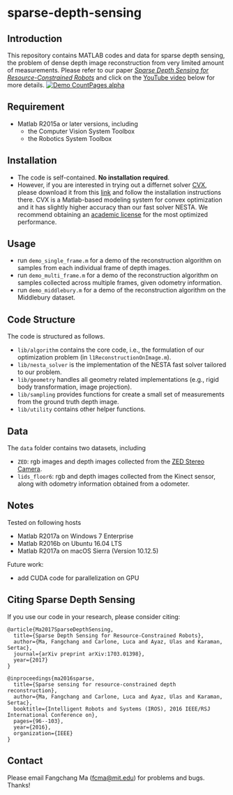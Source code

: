 sparse-depth-sensing
==============

## Introduction
This repository contains MATLAB codes and data for sparse depth sensing, the problem of dense depth image reconstruction from very limited amount of measurements. Please refer to our paper [*Sparse Depth Sensing for Resource-Constrained Robots*](https://arxiv.org/abs/1703.01398) and click on the [YouTube video](https://www.youtube.com/watch?v=vE56akCGeJQ) below for more details.
[![Demo CountPages alpha](https://j.gifs.com/k5N49X.gif)](https://www.youtube.com/watch?v=vE56akCGeJQ)

## Requirement
 - Matlab R2015a or later versions, including
   - the Computer Vision System Toolbox
   - the Robotics System Toolbox

## Installation
 - The code is self-contained. **No installation required**.
 - However, if you are interested in trying out a differnet solver [CVX](http://cvxr.com/cvx/), please download it from this [link](http://cvxr.com/cvx/download/) and follow the installation instructions there. CVX is a Matlab-based modeling system for convex optimization and it has slightly higher accuracy than our fast solver NESTA. We recommend obtaining an [academic license](http://cvxr.com/cvx/academic/) for the most optimized performance.

## Usage
 - run `demo_single_frame.m` for a demo of the reconstruction algorithm on samples from each individual frame of depth images.
 - run `demo_multi_frame.m` for a demo of the reconstruction algorithm on samples collected across multiple frames, given odometry information.
 - run `demo_middlebury.m` for a demo of the reconstruction algorithm on the Middlebury dataset.

## Code Structure
The code is structured as follows.
 - `lib/algorithm` contains the core code, i.e., the formulation of our optimization problem (in `l1ReconstructionOnImage.m`).
 - `lib/nesta_solver` is the implementation of the NESTA fast solver tailored to our problem.
 - `lib/geometry` handles all geometry related implementations (e.g., rigid body transformation, image projection).
 - `lib/sampling` provides functions for create a small set of measurements from the ground truth depth image.
 - `lib/utility` contains other helper functions.

## Data
The `data` folder contains two datasets, including
 - `ZED`: rgb images and depth images collected from the [ZED Stereo Camera](https://www.stereolabs.com/).
 - `lids_floor6`: rgb and depth images collected from the Kinect sensor, along with odometry information obtained from a odometer.

## Notes
Tested on following hosts
 - Matlab R2017a on Windows 7 Enterprise
 - Matlab R2016b on Ubuntu 16.04 LTS
 - Matlab R2017a on macOS Sierra (Version 10.12.5)

Future work: 
 - add CUDA code for parallelization on GPU

## Citing Sparse Depth Sensing

If you use our code in your research, please consider citing:

	@article{Ma2017SparseDepthSensing,
	  title={Sparse Depth Sensing for Resource-Constrained Robots},
	  author={Ma, Fangchang and Carlone, Luca and Ayaz, Ulas and Karaman, Sertac},
	  journal={arXiv preprint arXiv:1703.01398},
	  year={2017}
	}

	@inproceedings{ma2016sparse,
	  title={Sparse sensing for resource-constrained depth reconstruction},
	  author={Ma, Fangchang and Carlone, Luca and Ayaz, Ulas and Karaman, Sertac},
	  booktitle={Intelligent Robots and Systems (IROS), 2016 IEEE/RSJ International Conference on},
	  pages={96--103},
	  year={2016},
	  organization={IEEE}
	}

## Contact

Please email Fangchang Ma (fcma@mit.edu) for problems and bugs. Thanks!
